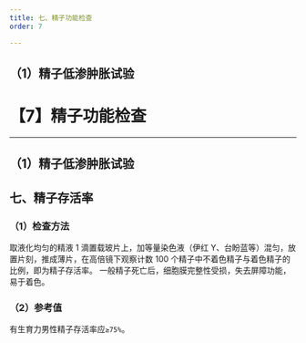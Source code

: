 ```yaml
---
title: 七、精子功能检查
order: 7

---
```


## （1）精子低渗肿胀试验

<son :text="'临床检验基础检验记忆卡'" text1="（1）精子低渗肿胀试验" :texts="[['专业知识','相关专业知识'],['了解','相关专业知识','专业知识'],['了解','相关专业知识','专业知识']]" />

# 【7】精子功能检查

<kaodian :text="'临床检验基础记忆卡'" />

<!-- ###### 第十四章 精液检查

> 临床检验基础 -->

<beitiL/>

---

## （1）精子低渗肿胀试验

## 七、精子存活率

### （1）检查方法

取液化均匀的精液 1 滴置载玻片上，加等量染色液（伊红 Y、台盼蓝等）混匀，放置片刻，推成薄片，在高倍镜下观察计数 100 个精子中不着色精子与着色精子的比例，即为精子存活率。
一般精子死亡后，细胞膜完整性受损，失去屏障功能，易于着色。

### （2）参考值

有生育力男性精子存活率应`≥75%`。
